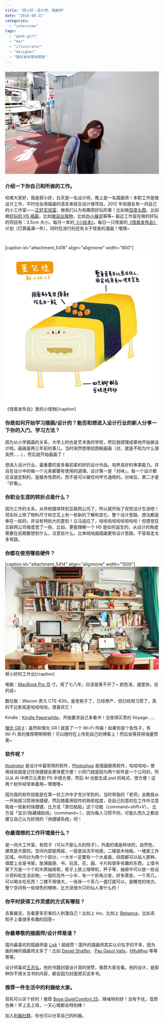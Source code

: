 ```yaml
---
title: "郝小好｜设计师、插画师"
date: "2016-08-21"
categories: 
  - "interview"
tags: 
  - "geek-girl"
  - "mac"
  - "illustrator"
  - "designer"
  - "随时发布等待赞美"
---
```


### ![haoxiaohao](/images/14528.jpg)

### 介绍一下你自己和所做的工作。

哈喽大家好，我是郝小好，白天是一名设计师，晚上是一名插画师！本职工作是做设计工作，平时也会用插画的语言来结合设计做项目。2012 年和朋友有一间自己的小工作室——[正好实验室](https://cargocollective.com/studiozhenghao/4405837)，做我们认为有趣而好玩的事！比如做[百度头图](https://zhenghaoer.lofter.com/post/408bfc_6eb1e9b)，比如做[好玩的 H5 插画](https://bespoke.zhihu.com/daily-v3)，比如[做自出版物](https://studiozhenghao.lofter.com/post/1d06248e_8c6a0fb)，比如[办小展览](https://studiozhenghao.lofter.com/post/1d06248e_8cb1a76)等等~ 最近工作室在做的好玩的项目有：3.5cm 大小，每月一本的[《小绘本》](https://studiozhenghao.lofter.com/post/1d06248e_9701c51)，每日一只怪兽的[《怪兽发布会》](https://studiozhenghao.lofter.com/post/1d06248e_b44aac1)计划（打算画满一年），同时在进行的还有关于怪兽的漫画！嘿嘿~

 

\[caption id="attachment\_5418" align="alignnone" width="900"\]![《怪兽发布会》里的小怪物](/images/25750.jpg) 《怪兽发布会》里的小怪物\[/caption\]

### 你是如何开始学习插画/设计的？能否和想进入设计行业的新人分享一下你的入门、学习方法？

因为从小学画画的关系，大学上的也是艺术类的学校，然后就顺理成章地开始做设计啦。画画是两三年前的事儿，当时突然想用绘图板画画（对，就是不知为什么很突然……），然后就开始画画了！

想进入设计行业，最重要的是多看前辈的好的设计作品，培养良好的审美能力。并且在设计中的每一个元素都要有使用的道理。设计第一是「对味」，每一个设计都应该是定制的，是服务性质的，而不是可以被任何甲方通用的。对味后，第二才是「好看」。

### 你职业生涯的转折点是什么？

因为工作的关系，从传统媒体转到互联网公司了，所以就开始了视觉设计生涯吧！但实际上除了物料尺寸和交互上有一些新的了解和变化，整个设计思路、想法都是串在一起的，并没有特别大的差别！立马适应了，哈哈哈哈哈哈哈哈哈！但感觉在互联网公司维度宽了一些，比如，更能理解一个 H5 是如何诞生的，从设计的角度需要在前期要想到什么，注意些什么。比单纯地画插画更有设计思路，不容易走太多弯路。

### 你都在使用哪些硬件？

\[caption id="attachment\_5414" align="alignnone" width="1500"\]![郝小好的工作台](/images/47928.jpg) 郝小好的工作台\[/caption\]

电脑：[MacBook Pro 15](https://www.apple.com/cn/macbook-pro/) 寸。用了七八年，应该是离不开了~ 颜色准，速度快，没的说~

数位板：Wacom 贵凡 CTE-630。是老板子了，已经停产，但已经用习惯了，真的不比影拓差哈哈哈哈，很喜欢它！

Kindle：[Kindle Paperwhite](https://www.amazon.cn/dp/B00QJDOLIO/)，开始要求自己多看书！没舍得买贵的 Voyage……

[理光 GR II](https://item.jd.hk/1961031876.html)：虽然和理光 GR I 就差了一个 Wi-Fi 传输！如果你是个急性子，有 Wi-Fi 真的推荐啊啊啊啊！可以随时在上传到自己的博客上！然后坐等获得海量赞美~

### 软件呢？

[Illustrator](https://www.adobe.com/cn/products/cs6/illustrator.html) 是设计中最常用的软件，[Photoshop](https://www.adobe.com/cn/products/cs6/photoshop.html) 是插画御用软件，哈哈哈哈~ 使用经验就是记住快捷键会更快更方便！小窍门就是因为两个软件是一个公司的，所以从 AI 中拷贝元素到 PS 中很方便，然后 AI 也能生成 psd 的格式，很方便！这两个软件经常串着用~ 嘿嘿嘿~

因为我的软件技能是在第一份工作中才充分学到的，当时带我的「老师」会教我从一开始就习惯用快捷键，然后随着用软件的熟练程度，会自己刻意的在工作中注意吸收一些新的快捷键，比方说「原位粘贴」这个功能（command+shift+V）， 比方说「显示/隐藏辅助线」（command+:），因为每人习惯不同，可能久而久之都会建立自己认为好用的「快捷键系统」吧！

### 你最理想的工作环境是什么？

是一间大工作室，有院子（可以不那么大的院子），外面的墙是砖块的，自然色，建筑是大窗的。空间内部是两层，一层是自流平地面，二楼是木地板。一楼是工作区域，中间分为两个个部分，一大半一定要有一个大桌面，四周都可以站人那种，墙壁上全是书架，放满画册、书、玩具、花、画、卡片和很多有趣的东西，上墙书架下方是一个个的木质抽屉柜，柜子上放上咖啡机，杯子等，抽屉中可以放一些设计资料和生活杂物。一层的另外一小半，有一个折角沙发，好多靠垫，一个茶几，可以喝水吃东西！二楼不用很大，一张床一个茶几一盏灯就可以，是睡觉的地方。整个空间有一些绿色的植物，比方说很大只的仙人掌什么的！

### 你平时获得工作灵感的方式有哪些？

去看展览，去看更多厉害的人刺激自己！比如上 ins，比如上 [Behance](https://www.behance.net/)，比如去知乎上看很多有趣的回答~

### 你最尊敬的插画师/设计师是谁？

国内最喜欢的插画师是 [Lisk](https://liskfeng.com/)！超级赞！国外的插画师其实认识名字的不多，因为画的棒的插画师太多了！比如 [Daniel Shaffer](https://www.daniel-shaffer.com/)、[Pau Gasol Valls](https://www.behance.net/paugasolvalls)，[HifuMiyo](https://www.miyoko-ogawa.com/) 等等等等。

设计师喜欢[王志弘](https://wangzhihong.com/Project)，他的书籍封面设计真的很赞，推荐大家去看。他的设计，是那种你不用关注书的内容，都会因为封面想买这本书。

### 推荐一件生活中的利器给大家。

耳机可以买个好的！推荐 [Bose QuietComfort 25](https://www.bose.com/en_us/products/headphones/over_ear_headphones/quietcomfort-25-acoustic-noise-cancelling-headphones-apple-devices.html)，降噪特别好！没有干扰，音质也棒！早上去上班，一天心情都会特别棒！

加入[利器社群](https://liqi.io/community/)，你也可以分享自己的利器。
